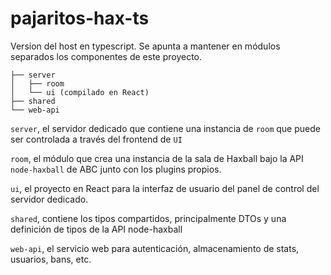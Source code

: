 # pajaritos-hax-ts
Version del host en typescript. Se apunta a mantener en módulos separados los componentes de este proyecto.

```plaintext
├── server
│   ├── room
│   └── ui (compilado en React)
├── shared
└── web-api
```

`server`, el servidor dedicado que contiene una instancia de `room` que puede ser controlada a través del frontend de `UI`

`room`, el módulo que crea una instancia de la sala de Haxball bajo la API `node-haxball` de ABC junto con los plugins propios.

`ui`, el proyecto en React para la interfaz de usuario del panel de control del servidor dedicado.

`shared`, contiene los tipos compartidos, principalmente DTOs y una definición de tipos de la API node-haxball

`web-api`, el servicio web para autenticación, almacenamiento de stats, usuarios, bans, etc.